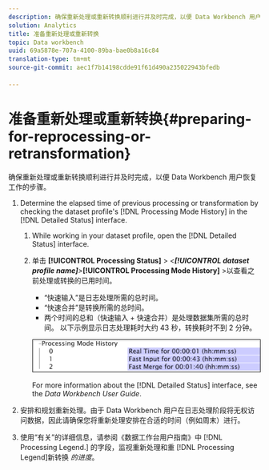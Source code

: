 ```yaml
---
description: 确保重新处理或重新转换顺利进行并及时完成，以便 Data Workbench 用户恢复工作的步骤。
solution: Analytics
title: 准备重新处理或重新转换
topic: Data workbench
uuid: 69a5878e-707a-4100-89ba-bae0b8a16c84
translation-type: tm+mt
source-git-commit: aec1f7b14198cdde91f61d490a235022943bfedb

---
```



# 准备重新处理或重新转换{#preparing-for-reprocessing-or-retransformation}

确保重新处理或重新转换顺利进行并及时完成，以便 Data Workbench 用户恢复工作的步骤。

1. Determine the elapsed time of previous processing or transformation by checking the dataset profile&#39;s [!DNL Processing Mode History] in the [!DNL Detailed Status] interface.

   1. While working in your dataset profile, open the [!DNL Detailed Status] interface.
   1. 单击 **[!UICONTROL Processing Status]** > *&lt;**[!UICONTROL dataset profile name]**>***[!UICONTROL Processing Mode History]** >以查看之前处理或转换的已用时间。

      * “快速输入”是日志处理所需的总时间。
      * “快速合并”是转换所需的总时间。
      * 两个时间的总和（快速输入 + 快速合并）是处理数据集所需的总时间。
      以下示例显示日志处理耗时大约 43 秒，转换耗时不到 2 分钟。

      ![](assets/vis_DetailedStatus_ProcessingModeHistory.png)

      For more information about the [!DNL Detailed Status] interface, see the *Data Workbench User Guide*.


1. 安排和规划重新处理。由于 Data Workbench 用户在日志处理阶段将无权访问数据，因此请确保您将重新处理安排在合适的时间（例如周末）进行。
1. 使用“有关”的详细信息，请参阅《数据工作台用户指南》中 [!DNL Processing Legend.] 的字段，监视重新处理和重 [!DNL Processing Legend]新转换 *的进度*。
